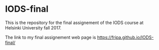 # IODS-final
This is the repository for the final assignement of the IODS course at Helsinki University fall 2017.

The link to my final assignement web page is https://fripa.github.io/IODS-final/
